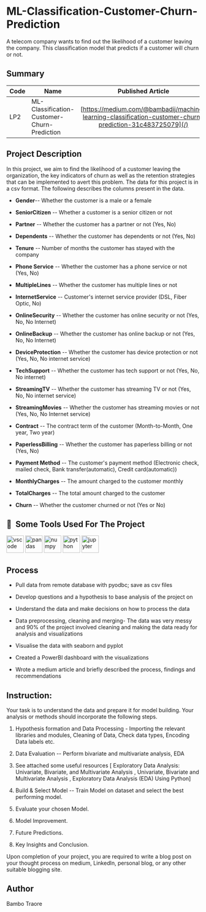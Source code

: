 # ML-Classification-Customer-Churn-Prediction
A telecom company wants to find out the likelihood of a customer leaving the company. This classification model that predicts if a customer will churn or not. 



## Summary
| Code      | Name        | Published Article |  PowerBi Dashboard |
|-----------|-------------|:-------------:|------:|
| LP2       | ML-Classification-Customer-Churn-Prediction  |  [https://medium.com/@bambadij/machine-learning-classification-customer-churn-prediction-31c483725079](/) | [https://app.powerbi.com/view?r=eyJrIjoiYzkyMzE5Y2ItNTdmZi00NTQ0LThjMDEtOGIyOWY5ZDliZDg1IiwidCI6IjQ0ODdiNTJmLWYxMTgtNDgzMC1iNDlkLTNjMjk4Y2I3MTA3NSJ9](/) |

## Project Description
In this project, we aim to find the likelihood of a customer leaving the organization, the key indicators of churn as well as the retention strategies that can be implemented to avert this problem.
The data for this project is in a csv format. The following describes the columns present in the data.

- **Gender**-- Whether the customer is a male or a female 

- **SeniorCitizen** -- Whether a customer is a senior citizen or not

- **Partner** -- Whether the customer has a partner or not (Yes, No)

- **Dependents** -- Whether the customer has dependents or not (Yes, No)

- **Tenure** -- Number of months the customer has stayed with the company

- **Phone Service** -- Whether the customer has a phone service or not (Yes, No)

- **MultipleLines** -- Whether the customer has multiple lines or not

- **InternetService** -- Customer's internet service provider (DSL, Fiber Optic, No)

- **OnlineSecurity** -- Whether the customer has online security or not (Yes, No, No Internet)

- **OnlineBackup** -- Whether the customer has online backup or not (Yes, No, No Internet)

- **DeviceProtection** -- Whether the customer has device protection or not (Yes, No, No internet service)

- **TechSupport** -- Whether the customer has tech support or not (Yes, No, No internet)

- **StreamingTV** -- Whether the customer has streaming TV or not (Yes, No, No internet service)

- **StreamingMovies** -- Whether the customer has streaming movies or not (Yes, No, No Internet service)

- **Contract** -- The contract term of the customer (Month-to-Month, One year, Two year)

- **PaperlessBilling** -- Whether the customer has paperless billing or not (Yes, No)

- **Payment Method** -- The customer's payment method (Electronic check, mailed check, Bank transfer(automatic), Credit card(automatic))

- **MonthlyCharges** -- The amount charged to the customer monthly

- **TotalCharges** -- The total amount charged to the customer

- **Churn** -- Whether the customer churned or not (Yes or No)


<h2> 🚀 &nbsp;Some Tools Used For The Project</h2>
<p align="left">
<img src="https://cdn.jsdelivr.net/gh/devicons/devicon/icons/vscode/vscode-original.svg" alt="vscode" width="45" height="45"/>
<img src="https://cdn.jsdelivr.net/gh/devicons/devicon/icons/pandas/pandas-original-wordmark.svg" alt="pandas" width="45" height="45"/>
<img src="https://cdn.jsdelivr.net/gh/devicons/devicon/icons/numpy/numpy-original.svg" alt="numpy" width="45" height="45"/>
<img src="https://cdn.jsdelivr.net/gh/devicons/devicon/icons/python/python-original.svg" alt="python" width="45" height="45"/>
<img src="https://cdn.jsdelivr.net/gh/devicons/devicon/icons/jupyter/jupyter-original-wordmark.svg" alt="jupyter" width="45" height="45"/>
</p>

## Process

-   Pull data from remote database with pyodbc; save as csv files

-   Develop questions and a hypothesis to base analysis of the project on

-   Understand the data and make decisions on how to process the data

-   Data preprocessing, cleaning and merging- The data was very messy and 90% of the project involved cleaning and making the data ready for analysis and visualizations

-   Visualise the data with seaborn and pyplot

-   Created a PowerBI dashboard with the visualizations

-   Wrote a medium article and briefly described the process, findings and recommendations

## Instruction:
Your task is to understand the data and prepare it for model building. Your analysis or methods should incorporate the following steps.

1. Hypothesis formation and Data Processing - Importing the relevant libraries and modules, Cleaning of Data, Check data types, Encoding Data labels etc.

2. Data Evaluation -- Perform bivariate and multivariate analysis, EDA

3. See attached some useful resources [ Exploratory Data Analysis: Univariate, Bivariate, and Multivariate Analysis , Univariate, Bivariate and Multivariate Analysis , Exploratory Data Analysis (EDA) Using Python]

4. Build & Select Model -- Train Model on dataset and select the best performing model.

5. Evaluate your chosen Model.

6. Model Improvement.

7. Future Predictions.

8. Key Insights and Conclusion.

Upon completion of your project, you are required to write a blog post on your thought process on medium, LinkedIn, personal blog, or any other suitable blogging site.

## Author
Bambo Traore 
